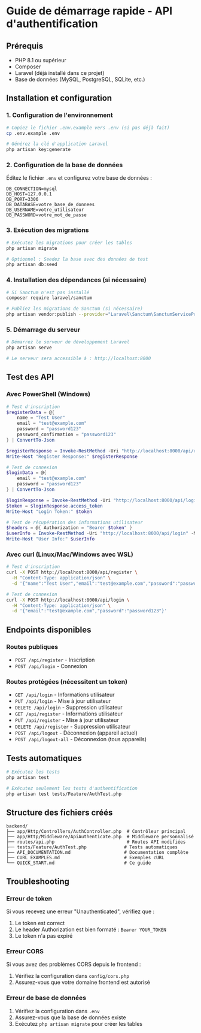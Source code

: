 # Guide de démarrage rapide - API d'authentification

## Prérequis
- PHP 8.1 ou supérieur
- Composer
- Laravel (déjà installé dans ce projet)
- Base de données (MySQL, PostgreSQL, SQLite, etc.)

## Installation et configuration

### 1. Configuration de l'environnement
```bash
# Copiez le fichier .env.example vers .env (si pas déjà fait)
cp .env.example .env

# Générez la clé d'application Laravel
php artisan key:generate
```

### 2. Configuration de la base de données
Éditez le fichier `.env` et configurez votre base de données :
```
DB_CONNECTION=mysql
DB_HOST=127.0.0.1
DB_PORT=3306
DB_DATABASE=votre_base_de_donnees
DB_USERNAME=votre_utilisateur
DB_PASSWORD=votre_mot_de_passe
```

### 3. Exécution des migrations
```bash
# Exécutez les migrations pour créer les tables
php artisan migrate

# Optionnel : Seedez la base avec des données de test
php artisan db:seed
```

### 4. Installation des dépendances (si nécessaire)
```bash
# Si Sanctum n'est pas installé
composer require laravel/sanctum

# Publiez les migrations de Sanctum (si nécessaire)
php artisan vendor:publish --provider="Laravel\Sanctum\SanctumServiceProvider"
```

### 5. Démarrage du serveur
```bash
# Démarrez le serveur de développement Laravel
php artisan serve

# Le serveur sera accessible à : http://localhost:8000
```

## Test des API

### Avec PowerShell (Windows)
```powershell
# Test d'inscription
$registerData = @{
    name = "Test User"
    email = "test@example.com"
    password = "password123"
    password_confirmation = "password123"
} | ConvertTo-Json

$registerResponse = Invoke-RestMethod -Uri "http://localhost:8000/api/register" -Method POST -Body $registerData -ContentType "application/json"
Write-Host "Register Response:" $registerResponse

# Test de connexion
$loginData = @{
    email = "test@example.com"
    password = "password123"
} | ConvertTo-Json

$loginResponse = Invoke-RestMethod -Uri "http://localhost:8000/api/login" -Method POST -Body $loginData -ContentType "application/json"
$token = $loginResponse.access_token
Write-Host "Login Token:" $token

# Test de récupération des informations utilisateur
$headers = @{ Authorization = "Bearer $token" }
$userInfo = Invoke-RestMethod -Uri "http://localhost:8000/api/login" -Method GET -Headers $headers -ContentType "application/json"
Write-Host "User Info:" $userInfo
```

### Avec curl (Linux/Mac/Windows avec WSL)
```bash
# Test d'inscription
curl -X POST http://localhost:8000/api/register \
  -H "Content-Type: application/json" \
  -d '{"name":"Test User","email":"test@example.com","password":"password123","password_confirmation":"password123"}'

# Test de connexion
curl -X POST http://localhost:8000/api/login \
  -H "Content-Type: application/json" \
  -d '{"email":"test@example.com","password":"password123"}'
```

## Endpoints disponibles

### Routes publiques
- `POST /api/register` - Inscription
- `POST /api/login` - Connexion

### Routes protégées (nécessitent un token)
- `GET /api/login` - Informations utilisateur
- `PUT /api/login` - Mise à jour utilisateur  
- `DELETE /api/login` - Suppression utilisateur
- `GET /api/register` - Informations utilisateur
- `PUT /api/register` - Mise à jour utilisateur
- `DELETE /api/register` - Suppression utilisateur
- `POST /api/logout` - Déconnexion (appareil actuel)
- `POST /api/logout-all` - Déconnexion (tous appareils)

## Tests automatiques
```bash
# Exécutez les tests
php artisan test

# Exécutez seulement les tests d'authentification
php artisan test tests/Feature/AuthTest.php
```

## Structure des fichiers créés
```
backend/
├── app/Http/Controllers/AuthController.php  # Contrôleur principal
├── app/Http/Middleware/ApiAuthenticate.php  # Middleware personnalisé
├── routes/api.php                           # Routes API modifiées
├── tests/Feature/AuthTest.php              # Tests automatiques
├── API_DOCUMENTATION.md                    # Documentation complète
├── CURL_EXAMPLES.md                        # Exemples cURL
└── QUICK_START.md                          # Ce guide
```

## Troubleshooting

### Erreur de token
Si vous recevez une erreur "Unauthenticated", vérifiez que :
1. Le token est correct
2. Le header Authorization est bien formaté : `Bearer YOUR_TOKEN`
3. Le token n'a pas expiré

### Erreur CORS
Si vous avez des problèmes CORS depuis le frontend :
1. Vérifiez la configuration dans `config/cors.php`
2. Assurez-vous que votre domaine frontend est autorisé

### Erreur de base de données
1. Vérifiez la configuration dans `.env`
2. Assurez-vous que la base de données existe
3. Exécutez `php artisan migrate` pour créer les tables
